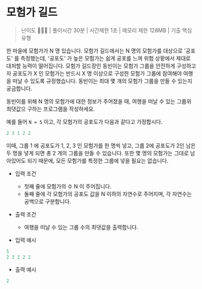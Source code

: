 # 모험가 길드

> 난이도 🧡🤍🤍 | 풀이시간 30분 | 시간제한 1초 | 메모리 제한 128MB | 기출 핵심유형

한 마을에 모험가가 N 명 있습니다. 모험가 길드에서는 N 명의 모험가를 대상으로 '공포도' 를 측정했는데, '공포도' 가 높은 모험가는 쉽게 공포를 느껴 위험 상황에서 제대로 대처할 능력이 떨어집니다. 모험가 길드장인 동빈이는 모험가 그룹을 안전하게 구성하고자 공포도가 X 인 모험가는 반드시 X 명 이상으로 구성한 모험가 그룹에 참여해야 여행을 떠날 수 있도록 규정했습니다. 동빈이는 최대 몇 개의 모험가 그룹을 만들 수 있는지 궁금합니다.

동빈이를 위해 N 명의 모험가에 대한 정보가 주어졌을 때, 여행을 떠날 수 있는 그룹위 최댓값으 구하는 프로그램을 작성하세요.

예를 들어 `N = 5` 이고, 각 모험가의 공포도가 다음과 같다고 가정합시다.

``` python
2 3 1 2 2
```

이때, 그룹 1 에 공포도가 1, 2, 3 인 모험가를 한 명씩 넣고, 그룹 2에 공포도가 2인 남은 두 명을 넣게 되면 총 2 개의 그룹을 만들 수 있습니다. 또한 몇 명의 모험가는 그대로 남아있어도 되기 때문에, 모든 모험가를 특정한 그룹에 넣을 필요는 없습니다.

* 입력 조건
  * 첫째 줄에 모험가의 수 N 이 주어집니다.
  * 둘째 줄에 각 모험가의 공포도 값을 N 이하의 자연수로 주어지며, 각 자연수는 공백으로 구분합니다.

* 출력 조건
  * 여행을 떠날 수 있는 그룹 수의 최댓값을 출력합니다.

* 입력 예시

``` python
5
2 3 1 2 2
```

* 출력 예시

``` python
2
```

